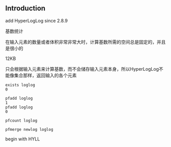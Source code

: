 ## Introduction



add HyperLogLog since 2.8.9

基数统计

在输入元素的数量或者体积非常非常大时，计算基数所需的空间总是固定的，并且是很小的



12KB

只会根据输入元素来计算基数，而不会储存输入元素本身，所以HyperLogLog不能像集合那样，返回输入的各个元素



```redis
exists loglog
0
```



```
pfadd loglog
1
pfadd loglog
0
```



```
pfcount loglog
```



```
pfmerge newlog loglog
```



begin with HYLL


